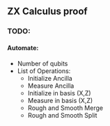 ## ZX Calculus proof


### TODO:

#### Automate:
- Number of qubits
- List of Operations:
    - Initialize Ancilla
    - Measure Ancilla
    -  Initialize in basis (X,Z)
    -  Measure in basis (X,Z)
    -  Rough and Smooth Merge
    -  Rough and Smooth Split